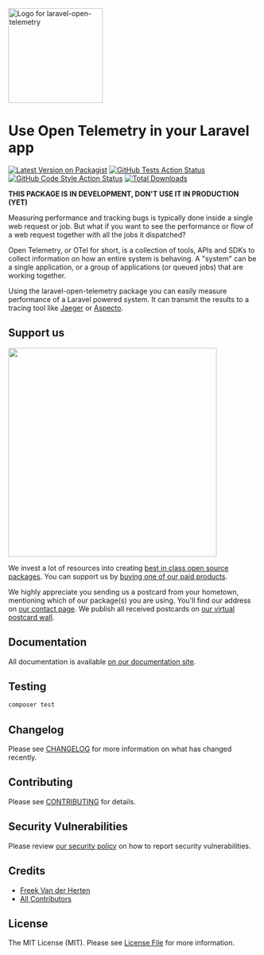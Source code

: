 <div align="left">
    <a href="https://spatie.be/open-source?utm_source=github&utm_medium=banner&utm_campaign=laravel-open-telemetry">
      <picture>
        <source media="(prefers-color-scheme: dark)" srcset="https://spatie.be/packages/header/laravel-open-telemetry/html/dark.webp">
        <img alt="Logo for laravel-open-telemetry" src=" https://spatie.be/packages/header/laravel-open-telemetry/html/light.webp" height="190">
      </picture>
    </a>

<h1>Use Open Telemetry in your Laravel app</h1>

[![Latest Version on Packagist](https://img.shields.io/packagist/v/spatie/laravel-open-telemetry.svg?style=flat-square)](https://packagist.org/packages/spatie/laravel-open-telemetry)
[![GitHub Tests Action Status](https://img.shields.io/github/actions/workflow/status/spatie/laravel-open-telemetry/run-tests.yml?branch=main&label=Tests&style=flat-square)](https://github.com/spatie/laravel-open-telemetry/actions?query=workflow%3Arun-tests+branch%3Amain)
[![GitHub Code Style Action Status](https://img.shields.io/github/actions/workflow/status/spatie/laravel-open-telemetry/fix-php-code-style-issues.yml?branch=main&label=Code%20Style&style=flat-square)](https://github.com/spatie/laravel-open-telemetry/actions?query=workflow%3A"Fix+PHP+code+style+issues"+branch%3Amain)
[![Total Downloads](https://img.shields.io/packagist/dt/spatie/laravel-open-telemetry.svg?style=flat-square)](https://packagist.org/packages/spatie/laravel-open-telemetry)
    
</div>

**THIS PACKAGE IS IN DEVELOPMENT, DON'T USE IT IN PRODUCTION (YET)**

Measuring performance and tracking bugs is typically done inside a single web request or job. But what if you want to see the performance or flow of a web request together with all the jobs it dispatched?

Open Telemetry, or OTel for short, is a collection of tools, APIs and SDKs to collect information on how an entire system is behaving. A "system" can be a single application, or a group of applications (or queued jobs) that are working together.

Using the laravel-open-telemetry package you can easily measure performance of a Laravel powered system. It can transmit the results to a tracing tool like [Jaeger](https://www.jaegertracing.io) or [Aspecto](https://www.aspecto.io).

## Support us

[<img src="https://github-ads.s3.eu-central-1.amazonaws.com/laravel-open-telemetry.jpg?t=1" width="419px" />](https://spatie.be/github-ad-click/laravel-open-telemetry)

We invest a lot of resources into creating [best in class open source packages](https://spatie.be/open-source). You can support us by [buying one of our paid products](https://spatie.be/open-source/support-us).

We highly appreciate you sending us a postcard from your hometown, mentioning which of our package(s) you are using. You'll find our address on [our contact page](https://spatie.be/about-us). We publish all received postcards on [our virtual postcard wall](https://spatie.be/open-source/postcards).

## Documentation

All documentation is available [on our documentation site](https://spatie.be/docs/laravel-open-telemetry).

## Testing

```bash
composer test
```

## Changelog

Please see [CHANGELOG](CHANGELOG.md) for more information on what has changed recently.

## Contributing

Please see [CONTRIBUTING](CONTRIBUTING.md) for details.

## Security Vulnerabilities

Please review [our security policy](../../security/policy) on how to report security vulnerabilities.

## Credits

- [Freek Van der Herten](https://github.com/freekmurze)
- [All Contributors](../../contributors)

## License

The MIT License (MIT). Please see [License File](LICENSE.md) for more information.
